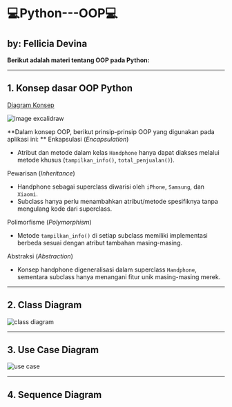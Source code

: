 # 💻Python---OOP💻
## by: Fellicia Devina
**Berikut adalah materi tentang OOP pada Python:**

---

## 1. Konsep dasar OOP Python
[Diagram Konsep](https://excalidraw.com/#json=w6A36x2xQb6Bk_yD8fVpT,ct1yy5XzDHssWsyY1YI3Ww)

![image excalidraw](https://github.com/user-attachments/assets/c7cd30b3-1da8-44fe-aef2-c534a993314d)

**Dalam konsep OOP, berikut prinsip-prinsip OOP yang digunakan pada aplikasi ini: **
Enkapsulasi (*Encapsulation*)
- Atribut dan metode dalam kelas `Handphone` hanya dapat diakses melalui metode khusus (`tampilkan_info()`, `total_penjualan()`).

Pewarisan (*Inheritance*)
- Handphone sebagai superclass diwarisi oleh `iPhone`, `Samsung`, dan `Xiaomi`.
- Subclass hanya perlu menambahkan atribut/metode spesifiknya tanpa mengulang kode dari superclass.

Polimorfisme (*Polymorphism*)
- Metode `tampilkan_info()` di setiap subclass memiliki implementasi berbeda sesuai dengan atribut tambahan masing-masing.

Abstraksi (*Abstraction*)
- Konsep handphone digeneralisasi dalam superclass `Handphone`, sementara subclass hanya menangani fitur unik masing-masing merek.

---

## 2. Class Diagram
![class diagram](https://github.com/user-attachments/assets/356752a5-2ac2-43bb-b49a-56cbdf641cc6)

---

## 3. Use Case Diagram
![use case](https://github.com/user-attachments/assets/4b4efc06-60a4-4a4a-8573-23f2dfae0e86)

---

## 4. Sequence Diagram
